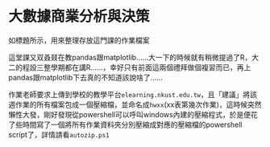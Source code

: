 # 大數據商業分析與決策

如標題所示，用來整理存放這門課的作業檔案

這堂課又双叒叕在教pandas跟matplotlib......大一下的時候就有稍微提過了R，大二的程設三整學期都在講R......，幸好只有前面這兩個禮拜做個複習而已，再上pandas跟matplotlib下去真的不知道該說啥了......

作業老師要求上傳到學校的教學平台`elearning.nkust.edu.tw`，且「建議」將該週作業的所有檔案包成一個壓縮檔，並命名成`hwxx`(xx表第幾次作業)，這時候突然懶性大發，剛好發現從powershell可以呼叫windows內建的壓縮程式，於是便花了些時間寫了一個將所有作業資料夾分別壓縮成對應的壓縮檔的powershell script了，詳情請看`autozip.ps1`

